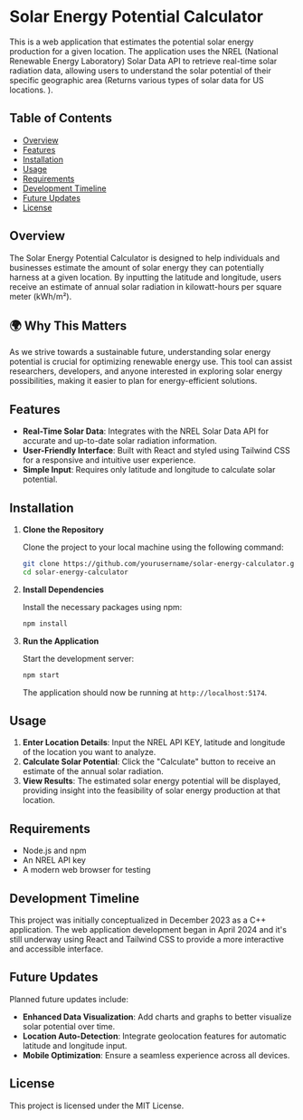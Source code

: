 # Solar Energy Potential Calculator

This is a web application that estimates the potential solar energy production for a given location. The application uses the NREL (National Renewable Energy Laboratory) Solar Data API to retrieve real-time solar radiation data, allowing users to understand the solar potential of their specific geographic area (Returns various types of solar data for US locations. ).

## Table of Contents

- [Overview](#overview)
- [Features](#features)
- [Installation](#installation)
- [Usage](#usage)
- [Requirements](#requirements)
- [Development Timeline](#development-timeline)
- [Future Updates](#future-updates)
- [License](#license)

## Overview

The Solar Energy Potential Calculator is designed to help individuals and businesses estimate the amount of solar energy they can potentially harness at a given location. By inputting the latitude and longitude, users receive an estimate of annual solar radiation in kilowatt-hours per square meter (kWh/m²).

## 🌍 Why This Matters

As we strive towards a sustainable future, understanding solar energy potential is crucial
for optimizing renewable energy use. This tool can assist researchers, developers, and anyone
interested in exploring solar energy possibilities, making it easier to plan for energy-efficient solutions.

## Features

- **Real-Time Solar Data**: Integrates with the NREL Solar Data API for accurate and up-to-date solar radiation information.
- **User-Friendly Interface**: Built with React and styled using Tailwind CSS for a responsive and intuitive user experience.
- **Simple Input**: Requires only latitude and longitude to calculate solar potential.

## Installation

1. **Clone the Repository**

   Clone the project to your local machine using the following command:

   ```bash
   git clone https://github.com/yourusername/solar-energy-calculator.git
   cd solar-energy-calculator
   ```

2. **Install Dependencies**

   Install the necessary packages using npm:

   ```bash
   npm install
   ```

3. **Run the Application**

   Start the development server:

   ```bash
   npm start
   ```

   The application should now be running at `http://localhost:5174`.

## Usage

1. **Enter Location Details**: Input the NREL API KEY, latitude and longitude of the location you want to analyze.
2. **Calculate Solar Potential**: Click the "Calculate" button to receive an estimate of the annual solar radiation.
3. **View Results**: The estimated solar energy potential will be displayed, providing insight into the feasibility of solar energy production at that location.


## Requirements

- Node.js and npm
- An NREL API key
- A modern web browser for testing

## Development Timeline

This project was initially conceptualized in December 2023 as a C++ application. The web application development began in April 2024 and it's still underway using React and Tailwind CSS to provide a more interactive and accessible interface.

## Future Updates

Planned future updates include:
- **Enhanced Data Visualization**: Add charts and graphs to better visualize solar potential over time.
- **Location Auto-Detection**: Integrate geolocation features for automatic latitude and longitude input.
- **Mobile Optimization**: Ensure a seamless experience across all devices.

## License

This project is licensed under the MIT License.
